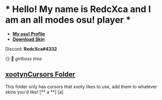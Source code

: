 # * Hello! My name is RedcXca and I am an all modes osu! player *

* [**My osu! Profile**](https://osu.ppy.sh/users/14056601)
* [**Download Skin**](https://drive.google.com/drive/folders/1G7X0lrWD6hkzXTTgRMNmVPCZBUANxHWo)

Discord: **RedcXca#4332**

:smirk: :nail_care: *girlboss time*
## [ xootynCursors Folder](https://drive.google.com/file/d/1ABAef9r-GPWiyzLbFrR-MhzxiePFwSh8/view?usp=sharing)
This folder only has cursors that xooty likes to use, add them to whatever skins you'd like!
[** a **]
[a]
